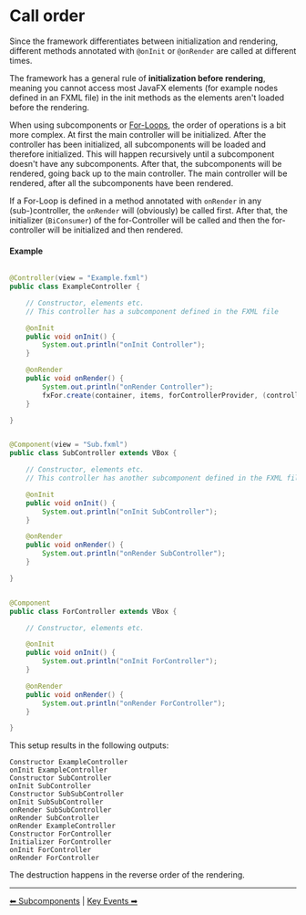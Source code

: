 # Call order

Since the framework differentiates between initialization and rendering, different methods annotated
with `@onInit` or `@onRender` are called at different times.

The framework has a general rule of **initialization before rendering**, meaning you cannot access most JavaFX
elements (for example nodes defined in an FXML file) in the init methods as the elements aren't loaded before the
rendering.

When using subcomponents or [For-Loops](../features/2-for), the order of operations is a bit more complex. At first the main controller
will be initialized. After the controller has been initialized, all subcomponents will be loaded and therefore
initialized. This will happen recursively until a subcomponent doesn't have any subcomponents. After that, the
subcomponents will be rendered, going back up to the main controller. The main controller will be rendered, after all
the subcomponents have been rendered.

If a For-Loop is defined in a method annotated with `onRender` in any (sub-)controller,
the `onRender` will (obviously) be called first. After that, the initializer (`BiConsumer`) of the
for-Controller will be called and then the for-controller will be initialized and then rendered.

#### Example

```java

@Controller(view = "Example.fxml")
public class ExampleController {

    // Constructor, elements etc.
    // This controller has a subcomponent defined in the FXML file

    @onInit
    public void onInit() {
        System.out.println("onInit Controller");
    }

    @onRender
    public void onRender() {
        System.out.println("onRender Controller");
        fxFor.create(container, items, forControllerProvider, (controller, item) -> System.out.println("Initializer ForController"));
    }

}
```

```java

@Component(view = "Sub.fxml")
public class SubController extends VBox {

    // Constructor, elements etc.
    // This controller has another subcomponent defined in the FXML file

    @onInit
    public void onInit() {
        System.out.println("onInit SubController");
    }

    @onRender
    public void onRender() {
        System.out.println("onRender SubController");
    }

}
```

```java

@Component
public class ForController extends VBox {

    // Constructor, elements etc.

    @onInit
    public void onInit() {
        System.out.println("onInit ForController");
    }

    @onRender
    public void onRender() {
        System.out.println("onRender ForController");
    }

}
```

This setup results in the following outputs:

```
Constructor ExampleController
onInit ExampleController
Constructor SubController
onInit SubController
Constructor SubSubController
onInit SubSubController
onRender SubSubController
onRender SubController
onRender ExampleController
Constructor ForController
Initializer ForController
onInit ForController
onRender ForController
```

The destruction happens in the reverse order of the rendering.

---

[⬅ Subcomponents](8-subcomponents.md) | [Key Events ➡](10-key-events.md)